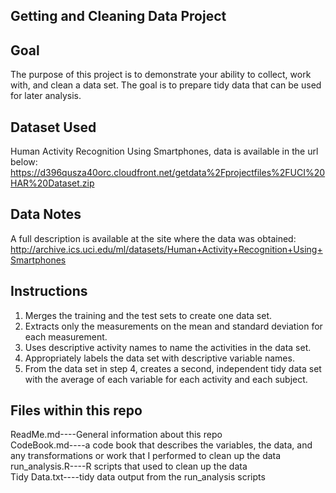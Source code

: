 ## Getting and Cleaning Data Project


## Goal
The purpose of this project is to demonstrate your ability to collect, work with, and clean a data set. The goal is to prepare tidy data that can be used for later analysis. 


## Dataset Used
Human Activity Recognition Using Smartphones, data is available in the url below:  
https://d396qusza40orc.cloudfront.net/getdata%2Fprojectfiles%2FUCI%20HAR%20Dataset.zip


## Data Notes
A full description is available at the site where the data was obtained:    
http://archive.ics.uci.edu/ml/datasets/Human+Activity+Recognition+Using+Smartphones  


## Instructions
1. Merges the training and the test sets to create one data set.  
2. Extracts only the measurements on the mean and standard deviation for each measurement.  
3. Uses descriptive activity names to name the activities in the data set.    
4. Appropriately labels the data set with descriptive variable names.  
5. From the data set in step 4, creates a second, independent tidy data set with the average of each variable for each activity and each subject.


## Files within this repo
ReadMe.md----General information about this repo  
CodeBook.md----a code book that describes the variables, the data, and any transformations or work that I performed to clean up the data      
run_analysis.R----R scripts that used to clean up the data  
Tidy Data.txt----tidy data output from the run_analysis scripts  
